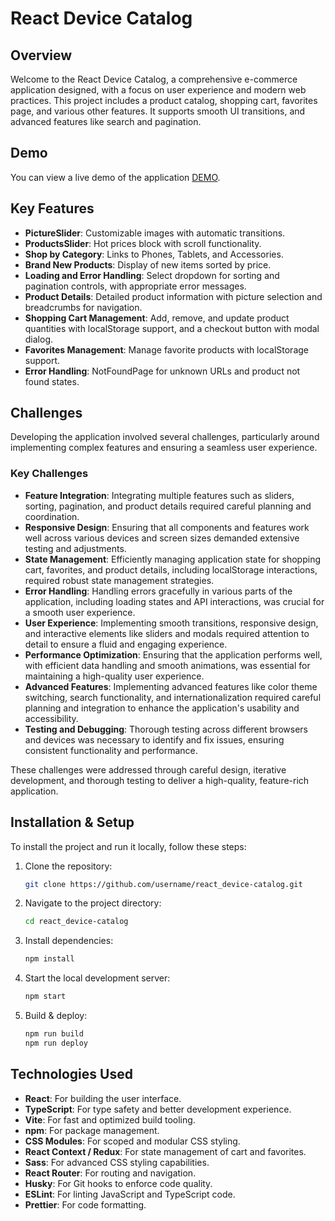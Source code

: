 # React Device Catalog

## Overview

Welcome to the React Device Catalog, a comprehensive e-commerce application designed, with a focus on user experience and modern web practices. This project includes a product catalog, shopping cart, favorites page, and various other features. It supports smooth UI transitions, and advanced features like search and pagination.

## Demo

You can view a live demo of the application [DEMO](https://danulyk05.github.io/phones-shop/).

## Key Features

- **PictureSlider**: Customizable images with automatic transitions.
- **ProductsSlider**: Hot prices block with scroll functionality.
- **Shop by Category**: Links to Phones, Tablets, and Accessories.
- **Brand New Products**: Display of new items sorted by price.
- **Loading and Error Handling**: Select dropdown for sorting and pagination controls, with appropriate error messages.
- **Product Details**: Detailed product information with picture selection and breadcrumbs for navigation.
- **Shopping Cart Management**: Add, remove, and update product quantities with localStorage support, and a checkout button with modal dialog.
- **Favorites Management**: Manage favorite products with localStorage support.
- **Error Handling**: NotFoundPage for unknown URLs and product not found states.

## Challenges

Developing the application involved several challenges, particularly around implementing complex features and ensuring a seamless user experience.

### Key Challenges

- **Feature Integration**: Integrating multiple features such as sliders, sorting, pagination, and product details required careful planning and coordination.
- **Responsive Design**: Ensuring that all components and features work well across various devices and screen sizes demanded extensive testing and adjustments.
- **State Management**: Efficiently managing application state for shopping cart, favorites, and product details, including localStorage interactions, required robust state management strategies.
- **Error Handling**: Handling errors gracefully in various parts of the application, including loading states and API interactions, was crucial for a smooth user experience.
- **User Experience**: Implementing smooth transitions, responsive design, and interactive elements like sliders and modals required attention to detail to ensure a fluid and engaging experience.
- **Performance Optimization**: Ensuring that the application performs well, with efficient data handling and smooth animations, was essential for maintaining a high-quality user experience.
- **Advanced Features**: Implementing advanced features like color theme switching, search functionality, and internationalization required careful planning and integration to enhance the application's usability and accessibility.
- **Testing and Debugging**: Thorough testing across different browsers and devices was necessary to identify and fix issues, ensuring consistent functionality and performance.

These challenges were addressed through careful design, iterative development, and thorough testing to deliver a high-quality, feature-rich application.

## Installation & Setup

To install the project and run it locally, follow these steps:

1. Clone the repository:
    ```bash
    git clone https://github.com/username/react_device-catalog.git
    ```

2. Navigate to the project directory:
    ```bash
    cd react_device-catalog
    ```

3. Install dependencies:
    ```bash
    npm install
    ```

4. Start the local development server:
    ```bash
    npm start
    ```
5. Build & deploy:
    ```bash
    npm run build
    npm run deploy
    ```

## Technologies Used

- **React**: For building the user interface.
- **TypeScript**: For type safety and better development experience.
- **Vite**: For fast and optimized build tooling.
- **npm**: For package management.
- **CSS Modules**: For scoped and modular CSS styling.
- **React Context / Redux**: For state management of cart and favorites.
- **Sass**: For advanced CSS styling capabilities.
- **React Router**: For routing and navigation.
- **Husky**: For Git hooks to enforce code quality.
- **ESLint**: For linting JavaScript and TypeScript code.
- **Prettier**: For code formatting.